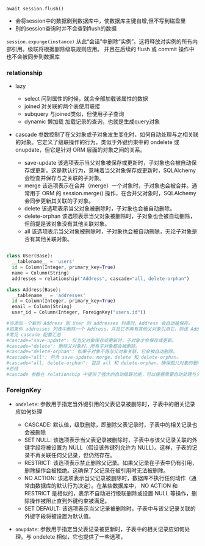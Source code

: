 `await session.flush()`- 会将session中的数据刷到数据库中，使数据库主键自增,但不写到磁盘里- 别的session查询时并不会查到flush的数据`session.expunge(instance)`从此“会话”中删除“实例”。这将释放对实例的所有内部引用。级联将根据删除级联规则应用。并且在后续的 flush 或 commit 操作中也不会被同步到数据库### relationship- lazy    - select 问到属性的时候，就会全部加载该属性的数据    - joined 对关联的两个表使用联接    - subquery 与joined类似，但使用子子查询    - dynamic 懒加载 加载记录的查询，也就是生成query对象- cascade  参数控制了在父对象或子对象发生变化时，如何自动处理与之相关联的对象。它定义了级联操作的行为，类似于外键约束中的 ondelete 或 onupdate，但它是针对 ORM 层面的对象之间的关系。  - save-update 该选项表示当父对象被保存或更新时，子对象也会被自动保存或更新。这是默认行为，意味着当父对象保存或更新时，SQLAlchemy 会检查并保存与之关联的子对象。  - merge 该选项表示在合并（merge）一个对象时，子对象也会被合并。通常用于 ORM 的 session.merge() 操作，在合并父对象时，SQLAlchemy 会同步更新其关联的子对象。  - delete 该选项表示当父对象被删除时，子对象也会被自动删除。  - delete-orphan 该选项表示当父对象被删除时，子对象也会被自动删除，但前提是该对象没有其他关联对象。  - all 该选项表示当父对象被删除时，子对象也会被自动删除，无论子对象是否有其他关联对象。```pythonclass User(Base):  __tablename__ = 'users'  id = Column(Integer, primary_key=True)  name = Column(String)  addresses = relationship("Address", cascade="all, delete-orphan")class Address(Base):  __tablename__ = 'addresses'  id = Column(Integer, primary_key=True)  email = Column(String)  user_id = Column(Integer, ForeignKey("users.id"))#当添加一个新的 Address 到 User 的 addresses 列表时，Address 会自动被保存。#如果你 addresses 列表中删除一个 Address，并且它不再有其他父对象引用它，则该 Address 会被自动删除。#常见 cascade 配置汇总#cascade="save-update": 仅当父对象保存或更新时，子对象才会保存或更新。#cascade="delete": 删除父对象时，所有子对象都会被删除。#cascade="delete-orphan": 如果子对象不再与父对象关联，它会被自动删除。#cascade="all": 包含 save-update、merge、delete 和 delete-orphan。#cascade="all, delete-orphan": 包含 all 和 delete-orphan，确保孤儿对象的删除。#总结#cascade 参数在 relationship 中提供了强大的自动级联功能，可以根据需要自动处理与父对象的关系。通过合理配置 cascade，你可以确保在父对象操作（如保存、更新、删除等）时，相关联的子对象能够自动执行相应的操作，从而避免手动管理这些关系，保持数据一致性。```### ForeignKey- `ondelete`: 参数用于指定当外键引用的父表记录被删除时，子表中的相关记录应如何处理    - CASCADE: 默认值，级联删除，即删除父表记录时，子表中的相关记录也会被删除    - SET NULL: 该选项表示当父表记录被删除时，子表中与该父记录关联的外键字段将被设置为 NULL（假设该外键列允许为 NULL）。这样，子表的记录不再关联任何父记录，但仍然存在。    - RESTRICT: 该选项表示禁止删除父记录。如果父记录在子表中仍有引用，删除操作会被拒绝。这确保了父记录在被引用时无法被删除。    - NO ACTION: 该选项表示当父记录被删除时，数据库不执行任何动作（通常由数据库的默认行为决定）。在某些数据库中， NO ACTION 和 RESTRICT 是相似的，表示不自动进行级联删除或设置 NULL 等操作，删除操作被阻止直到外键约束被满足。    - SET DEFAULT: 该选项表示当父记录被删除时，子表中与该父记录关联的外键字段将被设置为默认值。- `onupdate`: 参数用于指定当父表记录被更新时，子表中的相关记录应如何处理。与 ondelete 相似，它也提供了一些选项，